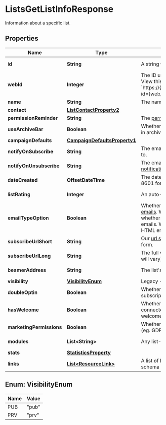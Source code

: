 

# ListsGetListInfoResponse

Information about a specific list.

## Properties

| Name | Type | Description | Notes |
|------------ | ------------- | ------------- | -------------|
|**id** | **String** | A string that uniquely identifies this list. |  [optional] [readonly] |
|**webId** | **Integer** | The ID used in the Mailchimp web application. View this list in your Mailchimp account at &#x60;https://{dc}.admin.mailchimp.com/lists/members/?id&#x3D;{web_id}&#x60;. |  [optional] [readonly] |
|**name** | **String** | The name of the list. |  [optional] |
|**contact** | [**ListContactProperty2**](ListContactProperty2.md) |  |  [optional] |
|**permissionReminder** | **String** | The [permission reminder](https://mailchimp.com/help/edit-the-permission-reminder/) for the list. |  [optional] |
|**useArchiveBar** | **Boolean** | Whether campaigns for this list use the [Archive Bar](https://mailchimp.com/help/about-email-campaign-archives-and-pages/) in archives by default. |  [optional] |
|**campaignDefaults** | [**CampaignDefaultsProperty1**](CampaignDefaultsProperty1.md) |  |  [optional] |
|**notifyOnSubscribe** | **String** | The email address to send [subscribe notifications](https://mailchimp.com/help/change-subscribe-and-unsubscribe-notifications/) to. |  [optional] |
|**notifyOnUnsubscribe** | **String** | The email address to send [unsubscribe notifications](https://mailchimp.com/help/change-subscribe-and-unsubscribe-notifications/) to. |  [optional] |
|**dateCreated** | **OffsetDateTime** | The date and time that this list was created in ISO 8601 format. |  [optional] [readonly] |
|**listRating** | **Integer** | An auto-generated activity score for the list (0-5). |  [optional] [readonly] |
|**emailTypeOption** | **Boolean** | Whether the list supports [multiple formats for emails](https://mailchimp.com/help/change-audience-name-defaults/). When set to &#x60;true&#x60;, subscribers can choose whether they want to receive HTML or plain-text emails. When set to &#x60;false&#x60;, subscribers will receive HTML emails, with a plain-text alternative backup. |  [optional] |
|**subscribeUrlShort** | **String** | Our [url shortened](https://mailchimp.com/help/share-your-signup-form/) version of this list&#39;s subscribe form. |  [optional] [readonly] |
|**subscribeUrlLong** | **String** | The full version of this list&#39;s subscribe form (host will vary). |  [optional] [readonly] |
|**beamerAddress** | **String** | The list&#39;s [Email Beamer](https://mailchimp.com/help/use-email-beamer-to-create-a-campaign/) address. |  [optional] [readonly] |
|**visibility** | [**VisibilityEnum**](#VisibilityEnum) | Legacy - visibility settings are no longer used |  [optional] |
|**doubleOptin** | **Boolean** | Whether or not to require the subscriber to confirm subscription via email. |  [optional] |
|**hasWelcome** | **Boolean** | Whether or not this list has a welcome automation connected. Welcome Automations: welcomeSeries, singleWelcome, emailFollowup. |  [optional] |
|**marketingPermissions** | **Boolean** | Whether or not the list has marketing permissions (eg. GDPR) enabled. |  [optional] |
|**modules** | **List&lt;String&gt;** | Any list-specific modules installed for this list. |  [optional] [readonly] |
|**stats** | [**StatisticsProperty**](StatisticsProperty.md) |  |  [optional] |
|**links** | [**List&lt;ResourceLink&gt;**](ResourceLink.md) | A list of link types and descriptions for the API schema documents. |  [optional] [readonly] |



## Enum: VisibilityEnum

| Name | Value |
|---- | -----|
| PUB | &quot;pub&quot; |
| PRV | &quot;prv&quot; |



